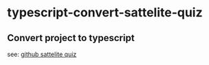 # typescript-convert-sattelite-quiz

## Convert project to typescript

see: [github sattelite quiz](https://github.com/chickenlipnerd/satellite-quiz)